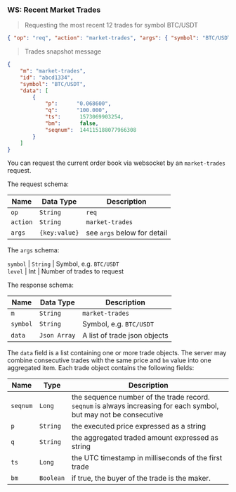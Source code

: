 ### WS: Recent Market Trades 

> Requesting the most recent 12 trades for symbol BTC/USDT

```json
{ "op": "req", "action": "market-trades", "args": { "symbol": "BTC/USDT", "level": 12} }
```

> Trades snapshot message

```json
{
    "m": "market-trades",
    "id": "abcd1334",
    "symbol": "BTC/USDT",
    "data": [
        {
            "p":      "0.068600",
            "q":      "100.000",
            "ts":      1573069903254,
            "bm":      false,
            "seqnum":  144115188077966308
        }
    ]
}
```

You can request the current order book via websocket by an `market-trades` request. 

The request schema:

 Name          | Data Type           | Description                
-------------- | ------------------- | -------------------------- 
 `op`          | `String`            | `req`                      
 `action`      | `String`            | `market-trades`           
`args`         | `{key:value}`       | see `args` below for detail

The `args` schema:

 `symbol` | `String`            | Symbol, e.g. `BTC/USDT`  
 `level`  | Int                 | Number of trades to request

The response schema:

 Name          | Data Type             | Description                   
-------------- | --------------------- | ----------------------------- 
 `m`           | `String`              | `market-trades`
 `symbol`      | `String`              | Symbol, e.g. `BTC/USDT`      
 `data`        | `Json Array`          | A list of trade json objects                              

The `data` field is a list containing one or more trade objects. The server may combine consecutive trades with the same price and `bm` value into one aggregated item. Each trade object contains the following fields:

 Name     | Type       | Description                                                                                    
--------- | ---------- | ---------------------------------------------------------------------------------------------- 
 `seqnum` | `Long`     | the sequence number of the trade record. `seqnum` is always increasing for each symbol, but may not be consecutive 
 `p`      | `String`   | the executed price expressed as a string                                                       
 `q`      | `String`   | the aggregated traded amount expressed as string                                               
 `ts`     | `Long`     | the UTC timestamp in milliseconds of the first trade                                           
 `bm`     | `Boolean`  | if true, the buyer of the trade is the maker.     